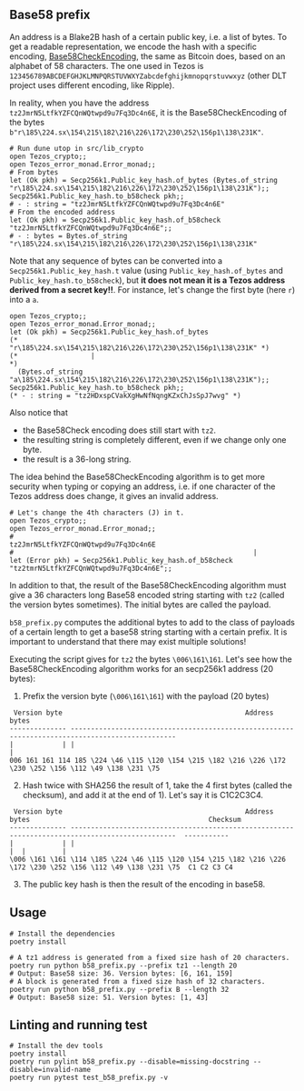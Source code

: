 ## Base58 prefix

An address is a Blake2B hash of a certain public key, i.e. a list of bytes. To
get a readable representation, we encode the hash with a specific encoding,
[Base58CheckEncoding](https://en.bitcoin.it/wiki/Base58Check_encoding),
the same as Bitcoin does, based on an alphabet of 58 characters.
The one used in Tezos is
`123456789ABCDEFGHJKLMNPQRSTUVWXYZabcdefghijkmnopqrstuvwxyz` (other DLT project
uses different encoding, like Ripple).

In reality, when you have the address `tz2JmrN5LtfkYZFCQnWQtwpd9u7Fq3Dc4n6E`, it is the Base58CheckEncoding of the bytes
`b"r\185\224.sx\154\215\182\216\226\172\230\252\156p1\138\231K"`.

```
# Run dune utop in src/lib_crypto
open Tezos_crypto;;
open Tezos_error_monad.Error_monad;;
# From bytes
let (Ok pkh) = Secp256k1.Public_key_hash.of_bytes (Bytes.of_string "r\185\224.sx\154\215\182\216\226\172\230\252\156p1\138\231K");;
Secp256k1.Public_key_hash.to_b58check pkh;;
# - : string = "tz2JmrN5LtfkYZFCQnWQtwpd9u7Fq3Dc4n6E"
# From the encoded address
let (Ok pkh) = Secp256k1.Public_key_hash.of_b58check "tz2JmrN5LtfkYZFCQnWQtwpd9u7Fq3Dc4n6E";;
# - : bytes = Bytes.of_string "r\185\224.sx\154\215\182\216\226\172\230\252\156p1\138\231K"
```

Note that any sequence of bytes can be converted into a
`Secp256k1.Public_key_hash.t` value (using `Public_key_hash.of_bytes` and
`Public_key_hash.to_b58check`), but **it does not mean it is a Tezos address
derived from a secret key!!**. For instance, let's change the first byte
(here `r`) into a `a`.

```
open Tezos_crypto;;
open Tezos_error_monad.Error_monad;;
let (Ok pkh) = Secp256k1.Public_key_hash.of_bytes
(*                 "r\185\224.sx\154\215\182\216\226\172\230\252\156p1\138\231K" *)
(*                  |                                                            *)
  (Bytes.of_string "a\185\224.sx\154\215\182\216\226\172\230\252\156p1\138\231K");;
Secp256k1.Public_key_hash.to_b58check pkh;;
(* - : string = "tz2HDxspCVakXgHwNfNqngKZxChJsSpJ7wvg" *)
```

Also notice that
- the Base58Check encoding does still start with `tz2`.
- the resulting string is completely different, even if we change only one byte.
- the result is a 36-long string.

The idea behind the Base58CheckEncoding algorithm is to get more security when typing or
copying an address, i.e. if one character of the Tezos address does change, it
gives an invalid address.

```
# Let's change the 4th characters (J) in t.
open Tezos_crypto;;
open Tezos_error_monad.Error_monad;;
#                                                        tz2JmrN5LtfkYZFCQnWQtwpd9u7Fq3Dc4n6E
#                                                           |
let (Error pkh) = Secp256k1.Public_key_hash.of_b58check "tz2tmrN5LtfkYZFCQnWQtwpd9u7Fq3Dc4n6E";;
```

In addition to that, the result of the Base58CheckEncoding algorithm must give a
36 characters long Base58 encoded string starting with `tz2` (called the version bytes
sometimes). The initial bytes are called the payload.

`b58_prefix.py` computes the additional bytes to add to the class of payloads of a certain
length to get a base58 string starting with a certain prefix.
It is important to understand that there may exist multiple solutions!

Executing the script gives for `tz2` the bytes `\006\161\161`.
Let's see how the Base58CheckEncoding algorithm works for an secp256k1 address (20 bytes):
1. Prefix the version byte (`\006\161\161`) with the payload (20 bytes)
```
 Version byte                                             Address bytes
-------------- ------------------------------------------------------------------------------------------------
|            | |                                                                                              |
006 161 161 114 185 \224 \46 \115 \120 \154 \215 \182 \216 \226 \172 \230 \252 \156 \112 \49 \138 \231 \75
```

2. Hash twice with SHA256 the result of 1, take the 4 first bytes (called the
   checksum), and add it at the end of 1). Let's say it is C1C2C3C4.

```
 Version byte                                             Address bytes                                            Checksum
-------------- ------------------------------------------------------------------------------------------------  -----------
|            | |                                                                                              |  |         |
\006 \161 \161 \114 \185 \224 \46 \115 \120 \154 \215 \182 \216 \226 \172 \230 \252 \156 \112 \49 \138 \231 \75  C1 C2 C3 C4
```

3. The public key hash is then the result of the encoding in base58.


## Usage

```
# Install the dependencies
poetry install
```

```
# A tz1 address is generated from a fixed size hash of 20 characters.
poetry run python b58_prefix.py --prefix tz1 --length 20
# Output: Base58 size: 36. Version bytes: [6, 161, 159]
# A block is generated from a fixed size hash of 32 characters.
poetry run python b58_prefix.py --prefix B --length 32
# Output: Base58 size: 51. Version bytes: [1, 43]
```

## Linting and running test

```
# Install the dev tools
poetry install
poetry run pylint b58_prefix.py --disable=missing-docstring --disable=invalid-name
poetry run pytest test_b58_prefix.py -v
```
